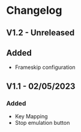 # Changelog

## V1.2 - Unreleased

## Added
- Frameskip configuration


## V1.1 - 02/05/2023

### Added
- Key Mapping
- Stop emulation button